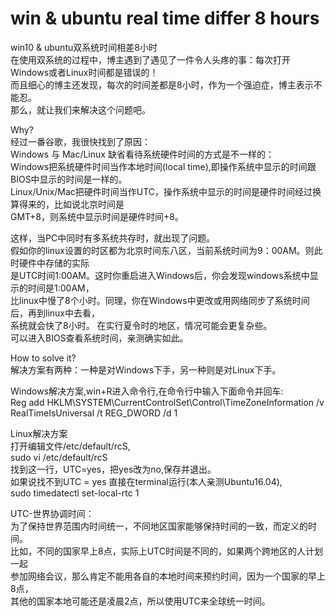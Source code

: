 # win & ubuntu real time differ 8 hours    
    
win10 & ubuntu双系统时间相差8⼩时    
在使⽤双系统的过程中，博主遇到了遇见了一件令⼈头疼的事：每次打开Windows或者Linux时间都是错误的！    
⽽且细⼼的博主还发现，每次的时间差都是8⼩时，作为⼀个强迫症，博主表⽰不能忍。    
那么，就让我们来解决这个问题吧。    
    
Why?    
经过⼀番⾕歌，我很快找到了原因：    
Windows 与 Mac/Linux 缺省看待系统硬件时间的⽅式是不⼀样的：    
Windows把系统硬件时间当作本地时间(local time),即操作系统中显⽰的时间跟BIOS中显⽰的时间是⼀样的。    
Linux/Unix/Mac把硬件时间当作UTC，操作系统中显⽰的时间是硬件时间经过换算得来的，⽐如说北京时间是    
GMT+8，则系统中显⽰时间是硬件时间+8。    
    
这样，当PC中同时有多系统共存时，就出现了问题。    
假如你的linux设置的时区都为北京时间东⼋区，当前系统时间为9：00AM。则此时硬件中存储的实际    
是UTC时间1:00AM。这时你重启进⼊Windows后，你会发现windows系统中显⽰的时间是1:00AM，    
⽐linux中慢了8个⼩时。同理，你在Windows中更改或⽤⽹络同步了系统时间后，再到linux中去看，    
系统就会快了8⼩时。 在实⾏夏令时的地区，情况可能会更复杂些。    
可以进入BIOS查看系统时间，亲测确实如此。    
    
How to solve it?    
解决⽅案有两种：⼀种是对Windows下⼿，另⼀种则是对Linux下⼿。    
  
Windows解决⽅案,win+R进⼊命令行,在命令⾏中输⼊下⾯命令并回车:      
Reg add HKLM\SYSTEM\CurrentControlSet\Control\TimeZoneInformation /v RealTimeIsUniversal /t REG_DWORD /d 1    
    
Linux解决⽅案    
打开编辑⽂件/etc/default/rcS,    
	sudo vi /etc/default/rcS    
找到这⼀⾏，UTC=yes，把yes改为no,保存并退出。    
如果说找不到UTC = yes 直接在terminal运⾏(本⼈亲测Ubuntu16.04),    
	sudo timedatectl set-local-rtc 1    
  
UTC-世界协调时间：  
为了保持世界范围内时间统一，不同地区国家能够保持时间的一致，而定义的时间。    
比如，不同的国家早上8点，实际上UTC时间是不同的，如果两个跨地区的人计划一起  
参加网络会议，那么肯定不能用各自的本地时间来预约时间，因为一个国家的早上8点，  
其他的国家本地可能还是凌晨2点，所以使用UTC来全球统一时间。    
